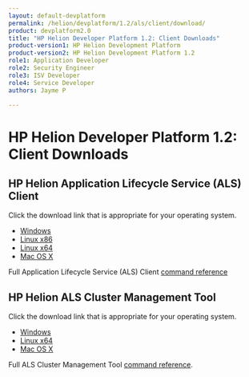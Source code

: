 ```yaml
---
layout: default-devplatform
permalink: /helion/devplatform/1.2/als/client/download/
product: devplatform2.0
title: "HP Helion Developer Platform 1.2: Client Downloads"
product-version1: HP Helion Development Platform
product-version2: HP Helion Development Platform 1.2
role1: Application Developer
role2: Security Engineer
role3: ISV Developer 
role4: Service Developer
authors: Jayme P

---
```

<!--PUBLISHED-->
# HP Helion Developer Platform 1.2: Client Downloads


## HP Helion Application Lifecycle Service (ALS) Client 

Click the download link that is appropriate for your operating system. 

* [Windows](http://clients.als.hpcloud.com/helion-1.2.0-win32-ix86.zip) 
* [Linux x86](http://clients.als.hpcloud.com/helion-1.2.0-linux-glibc2.3-ix86.zip)
* [Linux x64](http://clients.als.hpcloud.com/helion-1.2.0-linux-glibc2.3-x86_64.zip)
* [Mac OS X](http://clients.als.hpcloud.com/helion-1.2.0-macosx10.5-i386-x86_64.zip) 

Full Application Lifecycle Service (ALS) Client [command reference](/helion/devplatform/1.2/als/user/reference/client-ref/)

## HP Helion ALS Cluster Management Tool 

Click the download link that is appropriate for your operating system.

* [Windows](http://clients.als.hpcloud.com/cf-mgmt-1.2.0-windows-x86_64.zip)
* [Linux x64](http://clients.als.hpcloud.com/cf-mgmt-1.2.0-linux-x86_64.zip)
* [Mac OS X](http://clients.als.hpcloud.com/cf-mgmt-1.2.0-osx-x86_64.zip) 

Full ALS Cluster Management Tool [command reference](/helion/devplatform/1.2/als/client/reference/).









